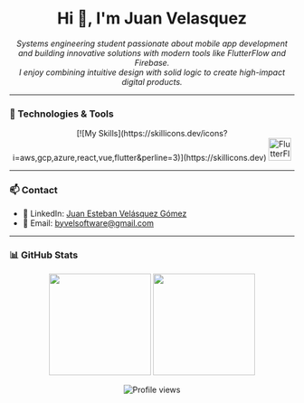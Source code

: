 <h1 align="center">Hi 👋, I'm Juan Velasquez</h1>
<p align="center">
  <i>Systems engineering student passionate about mobile app development and building innovative solutions with modern tools like FlutterFlow and Firebase.</i><br>
  <i>I enjoy combining intuitive design with solid logic to create high-impact digital products.</i>
</p>

---

### 🚀 Technologies & Tools

<p align="center">
  [![My Skills](https://skillicons.dev/icons?i=aws,gcp,azure,react,vue,flutter&perline=3)](https://skillicons.dev)
  <img src="https://avatars.githubusercontent.com/u/76891171?s=200&v=4" width="40px" title="FlutterFlow" alt="FlutterFlow" />
</p>

---

### 📫 Contact

- 💼 LinkedIn: [Juan Esteban Velásquez Gómez](https://www.linkedin.com/in/juan-esteban-vel%C3%A1squez-g%C3%B3mez-a848a0246/)  
- 📧 Email: byvelsoftware@gmail.com

---

### 📊 GitHub Stats

<p align="center">
  <img src="https://github-readme-stats.vercel.app/api?username=ingjuanvel&show_icons=true&theme=radical" height="180px"/>
  <img src="https://github-readme-stats.vercel.app/api/top-langs/?username=ingjuanvel&layout=compact&theme=radical" height="180px"/>
</p>

<p align="center">
  <img src="https://komarev.com/ghpvc/?username=ingjuanvel&style=flat-square&color=blue" alt="Profile views"/>
</p>

